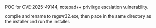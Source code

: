 POC for CVE-2025-49144, notepad++ privilege escalation vulnerability.

compile and rename to regsvr32.exe, then place in the same directory as the installer and run the installer.
